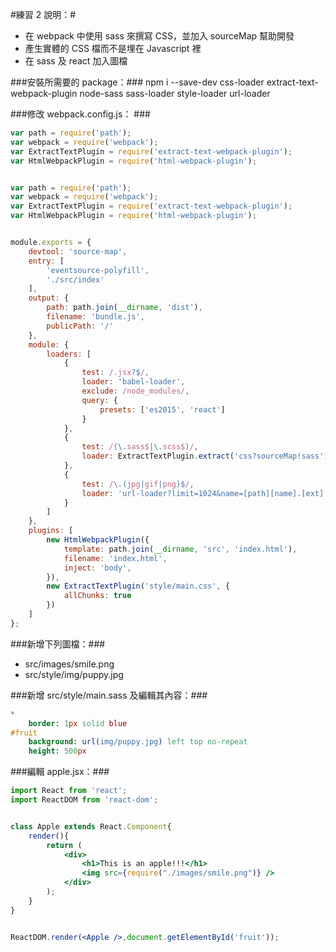 #練習 2 說明：#
 - 在 webpack 中使用 sass 來撰寫 CSS，並加入 sourceMap 幫助開發
 - 產生實體的 CSS 檔而不是埋在 Javascript 裡
 - 在 sass 及 react 加入圖檔

###安裝所需要的 package：###
    npm i --save-dev css-loader extract-text-webpack-plugin node-sass sass-loader style-loader url-loader

###修改 webpack.config.js： ###
~~~javascript
var path = require('path');
var webpack = require('webpack');
var ExtractTextPlugin = require('extract-text-webpack-plugin');
var HtmlWebpackPlugin = require('html-webpack-plugin');


var path = require('path');
var webpack = require('webpack');
var ExtractTextPlugin = require('extract-text-webpack-plugin');
var HtmlWebpackPlugin = require('html-webpack-plugin');


module.exports = {
    devtool: 'source-map',
    entry: [
        'eventsource-polyfill',
        './src/index'
    ],
    output: {
        path: path.join(__dirname, 'dist'),
        filename: 'bundle.js',
        publicPath: '/'
    },
    module: {
        loaders: [
            {
                test: /.jsx?$/,
                loader: 'babel-loader',
                exclude: /node_modules/,
                query: {
                    presets: ['es2015', 'react']
                }
            },
            {
                test: /(\.sass$|\.scss$)/,
                loader: ExtractTextPlugin.extract('css?sourceMap!sass')
            },
            {
                test: /\.(jpg|gif|png)$/,
                loader: 'url-loader?limit=1024&name=[path][name].[ext]'
            }
        ]
    },
    plugins: [
        new HtmlWebpackPlugin({
            template: path.join(__dirname, 'src', 'index.html'),
            filename: 'index.html',
            inject: 'body',
        }),
        new ExtractTextPlugin('style/main.css', {
            allChunks: true
        })
    ]
};
~~~

###新增下列圖檔：###
 - src/images/smile.png
 - src/style/img/puppy.jpg

###新增 src/style/main.sass 及編輯其內容：###
~~~sass
*
    border: 1px solid blue
#fruit
    background: url(img/puppy.jpg) left top no-repeat
    height: 500px
~~~

###編輯 apple.jsx：###
~~~jsx
import React from 'react';
import ReactDOM from 'react-dom';


class Apple extends React.Component{
    render(){
        return (
            <div>
                <h1>This is an apple!!!</h1>
                <img src={require("./images/smile.png")} />
            </div>
        );
    }
}


ReactDOM.render(<Apple />,document.getElementById('fruit'));
~~~

